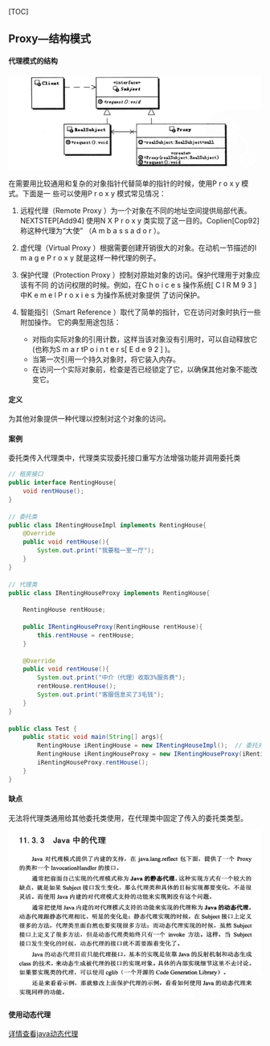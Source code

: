 [TOC]

## Proxy—结构模式

#### 代理模式的结构

![image-20210716102230500](images/image-20210716102230500.png)

在需要用比较通用和复杂的对象指针代替简单的指针的时候，使用P r o x y 模式。下面是一 些可以使用P r o x y 模式常见情况：

1. 远程代理（Remote Proxy ）为一个对象在不同的地址空间提供局部代表。 NEXTSTEP[Add94] 使用N X P r o x y  类实现了这一目的。Coplien[Cop92] 称这种代理为“大使” （A m b a s s a d o r ）。

2. 虚代理（Virtual  Proxy ）根据需要创建开销很大的对象。在动机一节描述的I m a g e P r o x y 就是这样一种代理的例子。 

3. 保护代理（Protection Proxy ）控制对原始对象的访问。保护代理用于对象应该有不同 的访问权限的时候。例如，在C h o i c e s 操作系统[  C I R M 9 3 ]中K e m e l P r o x i e s 为操作系统对象提供 了访问保护。

4. 智能指引（Smart  Reference ）取代了简单的指针，它在访问对象时执行一些附加操作。 它的典型用途包括：  
   - 对指向实际对象的引用计数，这样当该对象没有引用时，可以自动释放它(也称为S m a r tP o i n t e r s[ E d e 9 2 ] )。  
   - 当第一次引用一个持久对象时，将它装入内存。  
   - 在访问一个实际对象前，检查是否已经锁定了它，以确保其他对象不能改变它。 





#### 	定义

为其他对象提供一种代理以控制对这个对象的访问。

#### 案例

委托类传入代理类中，代理类实现委托接口重写方法增强功能并调用委托类

```java
// 租房接口
public interface RentingHouse{
    void rentHouse();
}

// 委托类
public class IRentingHouseImpl implements RentingHouse{
    @Override
    public void rentHouse(){
        System.out.print("我要租一室一厅");
    }
}

// 代理类
public class IRentingHouseProxy implements RentingHouse{
    
    RentingHouse rentHouse;
    
    public IRentingHouseProxy(RentingHouse rentHouse){
        this.rentHouse = rentHouse;
    }
    
    @Override
    public void rentHouse(){
        System.out.print("中介（代理）收取3%服务费");
        rentHouse.rentHouse();
        System.out.print("客服信息买了3毛钱");
    }
}

public class Test {
    public static void main(String[] args){
        RentingHouse iRentingHouse = new IRentingHouseImpl();  // 委托对象
        RentingHouse iRentingHouseProxy = new IRentingHouseProxy(iRentingHouse); //代理类
        iRentingHouseProxy.rentHouse();
    }
}
```

#### 缺点

无法将代理类通用给其他委托类使用，在代理类中固定了传入的委托类类型。

![image-20210716103222308](images/image-20210716103222308.png)

#### 使用动态代理

[详情查看java动态代理](../体系化学习/java/基础/代理/jdk代理以及cglib代理)

